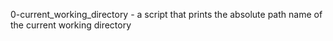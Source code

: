 0-current_working_directory - a script that prints the absolute path name of the current working directory

